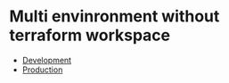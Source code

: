 # Multi envinronment without terraform workspace

* [Development](dev/dev.tf)
* [Production](prod/prod.tf)
